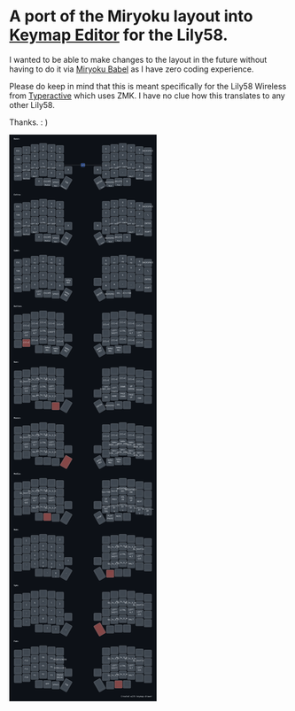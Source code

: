 # A port of the Miryoku layout into [Keymap Editor](https://github.com/nickcoutsos/keymap-editor) for the Lily58. 

I wanted to be able to make changes to the layout in the future without having to do it via [Miryoku Babel](https://github.com/manna-harbour/miryoku_babel) as I have zero coding experience. 

Please do keep in mind that this is meant specifically for the Lily58 Wireless from [Typeractive](https://typeractive.xyz/) which uses ZMK. I have no clue how this translates to any other Lily58.

Thanks. : )

<img src='./lily58.png?raw=true'>
